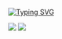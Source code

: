 [![Typing SVG](https://readme-typing-svg.demolab.com?font=Fira+Code&pause=1000&color=F77F78&random=false&width=435&lines=Ol%C3%A1%2C+Eu+sou+o+Anderson+Silva)](https://git.io/typing-svg)

<div> 
  <a[ href="https://www.linkedin.com/in/rafaella-ballerini-45875016a" target="_blank"><img src="https://img.shields.io/badge/-LinkedIn-%230077B5?style=for-the-badge&logo=linkedin&logoColor=white" target="_blank"](https://www.linkedin.com/in/nutriandersonsilva/)></a> 
  <a href = "mailto:nutriandersonsilva@gmail.com"><img src="https://img.shields.io/badge/-Gmail-%23333?style=for-the-badge&logo=gmail&logoColor=white" target="_blank"></a>
</div>
